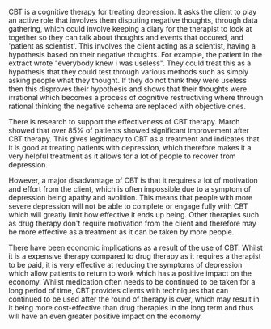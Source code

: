 

CBT is a cognitive therapy for treating depression. It asks the client to play an active role that involves them disputing negative thoughts, through data gathering, which could involve keeping a diary for the therapist to look at together so they can talk about thoughts and events that occured, and 'patient as scientist'. This involves the client acting as a scientist, having a hypothesis based on their negative thoughts. For example, the patient in the extract wrote "everybody knew i was useless". They could treat this as a hypothesis that they could test through various methods such as simply asking people what they thought. If they do not think they were useless then this disproves their hypothesis and shows that their thoughts were irrational which becomes a process of cognitive restructiving where through rational thinking the negative schema are replaced with objective ones.

There is research to support the effectiveness of CBT therapy. March showed that over 85% of patients showed significant improvement after CBT therapy. This gives legitimacy to CBT as a treatment and indicates that it is good at treating patients with depression, which therefore makes it a very helpful treatment as it allows for a lot of people to recover from depression.

However, a major disadvantage of CBT is that it requires a lot of motivation and effort from the client, which is often impossible due to a symptom of depression being apathy and avolition. This means that people with more severe depression will not be able to complete or engage fully with CBT which will greatly limit how effective it ends up being. Other therapies such as drug therapy don't require motivation from the client and therefore may be more effective as a treatment as it can be taken by more people.

There have been economic implications as a result of the use of CBT. Whilst it is a expensive therapy compared to drug therapy as it requires a therapist to be paid, it is very effective at reducing the symptoms of depression which allow patients to return to work which has a positive impact on the economy. Whilst medication often needs to be continued to be taken for a long period of time, CBT provides clients with techniques that can continued to be used after the round of therapy is over, which may result in it being more cost-effective than drug therapies in the long term and thus will have an even greater positive impact on the economy.